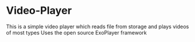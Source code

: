 # Video-Player
 This is a simple video player which reads file from storage and plays videos of most types
Uses the open source ExoPlayer framework 
